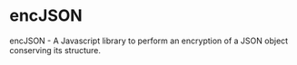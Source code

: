 encJSON
=======

encJSON - A Javascript library to perform an encryption of a JSON object conserving its structure.
